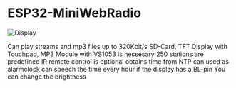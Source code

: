 # ESP32-MiniWebRadio

![Display](https://github.com/schreibfaul1/ESP32-MiniWebRadio/blob/master/additional_info/SAM_0254.jpg)

Can play streams and mp3 files up to 320Kbit/s 
SD-Card, TFT Display with Touchpad, MP3 Module with VS1053 is nessesary
250 stations are predefined
IR remote control is optional
obtains time from NTP
can used as alarmclock
can speech the time every hour
if the display has a BL-pin You can change the brightness
